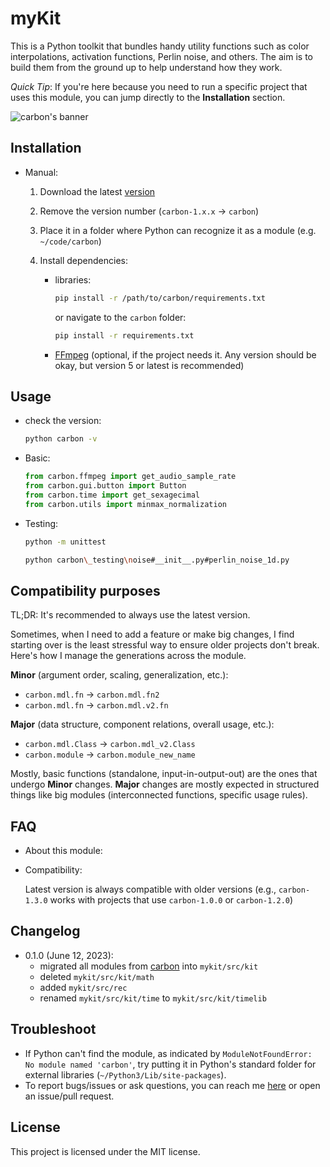 # myKit

This is a Python toolkit that bundles handy utility functions such as color interpolations, activation functions, Perlin noise, and others. The aim is to build them from the ground up to help understand how they work.

*Quick Tip*: If you're here because you need to run a specific project that uses this module, you can jump directly to the **Installation** section.

![carbon's banner](_archive/20230515-banner-640.jpg)


## Installation

- Manual:

    1. Download the latest [version](https://github.com/nvfp/carbon/releases)
    2. Remove the version number (`carbon-1.x.x` -> `carbon`)
    3. Place it in a folder where Python can recognize it as a module (e.g. `~/code/carbon`)
    4. Install dependencies:

        - libraries:

            ```sh
            pip install -r /path/to/carbon/requirements.txt
            ```

            or navigate to the `carbon` folder:

            ```sh
            pip install -r requirements.txt
            ```
        - [FFmpeg](https://ffmpeg.org/download.html) (optional, if the project needs it. Any version should be okay, but version 5 or latest is recommended)


## Usage

- check the version:

    ```sh
    python carbon -v
    ```

- Basic:

    ```python
    from carbon.ffmpeg import get_audio_sample_rate
    from carbon.gui.button import Button
    from carbon.time import get_sexagecimal
    from carbon.utils import minmax_normalization
    ```

- Testing:

    ```sh
    python -m unittest
    ```

    ```sh
    python carbon\_testing\noise#__init__.py#perlin_noise_1d.py
    ```


## Compatibility purposes

TL;DR: It's recommended to always use the latest version.

Sometimes, when I need to add a feature or make big changes, I find starting over is the least stressful way to ensure older projects don't break. Here's how I manage the generations across the module.

**Minor** (argument order, scaling, generalization, etc.):
- `carbon.mdl.fn` -> `carbon.mdl.fn2`
- `carbon.mdl.fn` -> `carbon.mdl.v2.fn`

**Major** (data structure, component relations, overall usage, etc.):
- `carbon.mdl.Class` -> `carbon.mdl_v2.Class`
- `carbon.module` -> `carbon.module_new_name`

Mostly, basic functions (standalone, input-in-output-out) are the ones that undergo **Minor** changes. **Major** changes are mostly expected in structured things like big modules (interconnected functions, specific usage rules).


## FAQ

- About this module:


- Compatibility:

    Latest version is always compatible with older versions (e.g., `carbon-1.3.0` works with projects that use `carbon-1.0.0` or `carbon-1.2.0`)


## Changelog

- 0.1.0 (June 12, 2023):
    - migrated all modules from [carbon](https://github.com/nvfp/carbon) into `mykit/src/kit`
    - deleted `mykit/src/kit/math`
    - added `mykit/src/rec`
    - renamed `mykit/src/kit/time` to `mykit/src/kit/timelib`


## Troubleshoot

- If Python can't find the module, as indicated by `ModuleNotFoundError: No module named 'carbon'`, try putting it in Python's standard folder for external libraries (`~/Python3/Lib/site-packages`).
- To report bugs/issues or ask questions, you can reach me [here](https://nvfp.github.io/contact) or open an issue/pull request.


## License

This project is licensed under the MIT license.